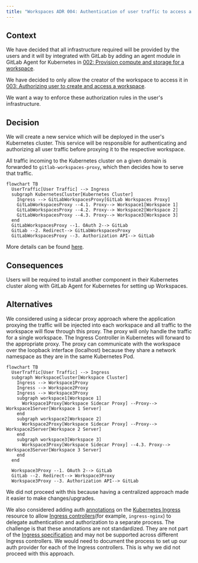 ```yaml
---
title: "Workspaces ADR 004: Authentication of user traffic to access a workspace"
---
```


## Context

We have decided that all infrastructure required will be provided by the users and it will by integrated with GitLab
by adding an agent module in GitLab Agent for Kubernetes in [002: Provision compute and storage for a workspace](./002_provision_compute_and_storage.md).

We have decided to only allow the creator of the workspace to access it in
[003: Authorizing user to create and access a workspace](./003_authorizing_user_to_create_and_access_workspace.md).

We want a way to enforce these authorization rules in the user's infrastructure.

## Decision

We will create a new service which will be deployed in the user's Kubernetes cluster.
This service will be responsible for authenticating and authorizing all user traffic before
proxying it to the respective workspace.

All traffic incoming to the Kubernetes cluster on a given domain is forwarded to `gitlab-workspaces-proxy`, which then decides how to serve that traffic.

```mermaid
flowchart TB
  UserTraffic[User Traffic] --> Ingress
  subgraph KubernetesCluster[Kubernetes Cluster]
    Ingress --> GitLabWorkspacesProxy[GitLab Workspaces Proxy]
    GitLabWorkspacesProxy --4.1. Proxy--> Workspace1[Workspace 1]
    GitLabWorkspacesProxy --4.2. Proxy--> Workspace2[Workspace 2]
    GitLabWorkspacesProxy --4.3. Proxy--> Workspace3[Workspace 3]
  end
  GitLabWorkspacesProxy --1. OAuth 2--> GitLab
  GitLab --2. Redirect--> GitLabWorkspacesProxy
  GitLabWorkspacesProxy --3. Authorization API--> GitLab
```

More details can be found [here](https://gitlab.com/groups/gitlab-org/-/epics/9940).

## Consequences

Users will be required to install another component in their Kubernetes cluster along with GitLab Agent for Kubernetes for setting up Workspaces.

## Alternatives

We considered using a sidecar proxy approach where the application proxying the traffic will be injected into each workspace and all traffic to the workspace will flow through this proxy. The proxy will only handle the traffic for a single workspace. The Ingress Controller in Kubernetes will forward to the appropriate proxy. The proxy can communicate with the workspace over the loopback interface (localhost) because they share a network namespace as they are in the same Kubernetes Pod.

```mermaid
flowchart TB
  UserTraffic[User Traffic] --> Ingress
  subgraph WorkspaceCluster[Workspace Cluster]
    Ingress --> Workspace1Proxy
    Ingress --> Workspace2Proxy
    Ingress --> Workspace3Proxy
    subgraph workspace1[Workspace 1]
      Workspace1Proxy[Workspace Sidecar Proxy] --Proxy--> Workspace1Server[Workspace 1 Server]
    end
    subgraph workspace2[Workspace 2]
      Workspace2Proxy[Workspace Sidecar Proxy] --Proxy--> Workspace2Server[Workspace 2 Server]
    end
    subgraph workspace3[Workspace 3]
      Workspace3Proxy[Workspace Sidecar Proxy] --4.3. Proxy--> Workspace3Server[Workspace 3 Server]
    end
  end

  Workspace3Proxy --1. OAuth 2--> GitLab
  GitLab --2. Redirect--> Workspace3Proxy
  Workspace3Proxy --3. Authorization API--> GitLab
```

We did not proceed with this because having a centralized approach made it easier to make changes/upgrades.

We also considered adding auth [annotations](https://kubernetes.io/docs/concepts/overview/working-with-objects/annotations/) on the [Kubernetes Ingress](https://kubernetes.io/docs/concepts/services-networking/ingress/) resource to allow [Ingress controllers](https://kubernetes.io/docs/concepts/services-networking/ingress-controllers/)(for example, `ingress-nginx`) to delegate authentication and authorization to a separate process. The challenge is that these annotations are not standardized. They are not part of the [Ingress specification](https://kubernetes.io/docs/concepts/services-networking/ingress/) and may not be supported across different Ingress controllers. We would need to document the process to set up our auth provider for each of the Ingress controllers. This is why we did not proceed with this approach.
